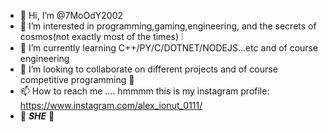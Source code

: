 - 👋 Hi, I’m @7MoOdY2002
- 👀 I’m interested in programming,gaming,engineering, and the secrets of cosmos(not exactly most of the times) ❕
- 🌱 I’m currently learning C++/PY/C/DOTNET/NODEJS...etc and of course engineering
- 💞️ I’m looking to collaborate on different projects and of course competitive programming 🧠
- 📫 How to reach me .... hmmmm this is my instagram profile: https://www.instagram.com/alex_ionut_0111/
- :smiling_face_with_three_hearts:	***SHE***	:sparkling_heart:
<!---
7MoOdY2002/7MoOdY2002 is a ✨ special ✨ repository because its `README.md` (this file) appears on your GitHub profile.
You can click the Preview link to take a look at your changes.
--->
